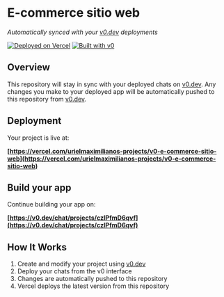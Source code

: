 # E-commerce sitio web

*Automatically synced with your [v0.dev](https://v0.dev) deployments*

[![Deployed on Vercel](https://img.shields.io/badge/Deployed%20on-Vercel-black?style=for-the-badge&logo=vercel)](https://vercel.com/urielmaximilianos-projects/v0-e-commerce-sitio-web)
[![Built with v0](https://img.shields.io/badge/Built%20with-v0.dev-black?style=for-the-badge)](https://v0.dev/chat/projects/czIPfmD6qvf)

## Overview

This repository will stay in sync with your deployed chats on [v0.dev](https://v0.dev).
Any changes you make to your deployed app will be automatically pushed to this repository from [v0.dev](https://v0.dev).

## Deployment

Your project is live at:

**[https://vercel.com/urielmaximilianos-projects/v0-e-commerce-sitio-web](https://vercel.com/urielmaximilianos-projects/v0-e-commerce-sitio-web)**

## Build your app

Continue building your app on:

**[https://v0.dev/chat/projects/czIPfmD6qvf](https://v0.dev/chat/projects/czIPfmD6qvf)**

## How It Works

1. Create and modify your project using [v0.dev](https://v0.dev)
2. Deploy your chats from the v0 interface
3. Changes are automatically pushed to this repository
4. Vercel deploys the latest version from this repository